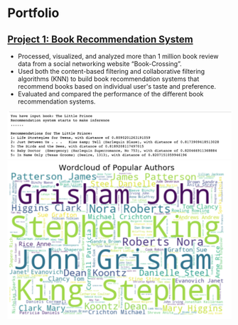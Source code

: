 # Portfolio


## [Project 1: Book Recommendation System](https://github.com/ShibiIU/Book-Recommendation-System)
- Processed, visualized, and analyzed more than 1 million book review data from a social networking website “Book-Crossing”.
- Used both the content-based filtering and collaborative filtering algorithms (KNN) to build book recommendation systems that recommend books based on individual user's taste and preference.
- Evaluated and compared the performance of the different book recommendation systems.


![](https://github.com/ShibiIU/Portfolio/blob/main/images/BookRecom.png)
![](https://github.com/ShibiIU/Portfolio/blob/main/images/wordcloud2.png)
